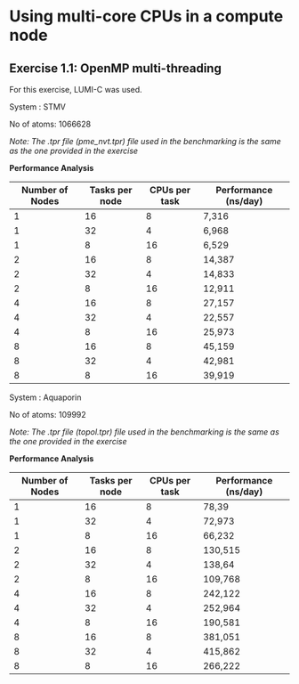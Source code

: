 # Using multi-core CPUs in a compute node

## Exercise 1.1: OpenMP multi-threading

For this exercise, LUMI-C was used.

System : STMV

No of atoms: 1066628

*Note: The .tpr file (pme_nvt.tpr) file used in the benchmarking is the same as the one provided in the exercise*

**Performance Analysis**

| Number of Nodes | Tasks per node | CPUs per task | Performance (ns/day) |
| ----------------|----------------|---------------|----------------------|
|      1          |      16        |      8        |     7,316            |
|      1          |      32        |      4        |     6,968            |
|      1          |      8         |     16        |     6,529            |
|      2          |      16        |      8        |    14,387            |
|      2          |      32        |      4        |    14,833            |
|      2          |       8        |     16        |    12,911            |
|      4          |      16        |      8        |    27,157            |
|      4          |      32        |      4        |    22,557            |
|      4          |       8        |     16        |    25,973            |
|      8          |      16        |      8        |    45,159            |
|      8          |      32        |      4        |    42,981            |
|      8          |       8        |     16        |    39,919            |


System : Aquaporin

No of atoms: 109992

*Note: The .tpr file (topol.tpr) file used in the benchmarking is the same as the one provided in the exercise*

**Performance Analysis**

| Number of Nodes | Tasks per node | CPUs per task | Performance (ns/day) |
| ----------------|----------------|---------------|----------------------|
|      1          |      16        |      8        |     78,39            |
|      1          |      32        |      4        |    72,973            |
|      1          |      8         |     16        |    66,232            |
|      2          |      16        |      8        |   130,515            |
|      2          |      32        |      4        |    138,64            |
|      2          |       8        |     16        |   109,768            |
|      4          |      16        |      8        |   242,122            |
|      4          |      32        |      4        |   252,964            |
|      4          |       8        |     16        |   190,581            |
|      8          |      16        |      8        |   381,051            |
|      8          |      32        |      4        |   415,862            |
|      8          |       8        |     16        |   266,222            |
